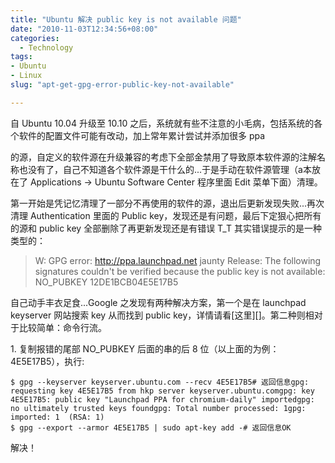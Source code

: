 ```yaml
---
title: "Ubuntu 解决 public key is not available 问题"
date: "2010-11-03T12:34:56+08:00"
categories:
  - Technology
tags:
- Ubuntu
- Linux
slug: "apt-get-gpg-error-public-key-not-available"

---
```


自 Ubuntu 10.04 升级至 10.10 之后，系统就有些不注意的小毛病，包括系统的各个软件的配置文件可能有改动，加上常年累计尝试并添加很多 ppa

的源，自定义的软件源在升级兼容的考虑下全部金禁用了导致原本软件源的注解名称也没有了，自己不知道各个软件源是干什么的...于是手动在软件源管理（a本放在了 Applications -\> Ubuntu Software Center 程序里面 Edit 菜单下面）清理。

第一开始是凭记忆清理了一部分不再使用的软件的源，退出后更新发现失败...再次清理 Authentication 里面的 Public key，发现还是有问题，最后下定狠心把所有的源和 public key 全部删除了再更新发现还是有错误 T_T 其实错误提示的是一种类型的：

> W: GPG error: http://ppa.launchpad.net jaunty Release: The following signatures couldn't be verified because the public key is not available: NO\_PUBKEY 12DE1BCB04E5E17B5

自己动手丰衣足食...Google 之发现有两种解决方案，第一个是在 launchpad keyserver 网站搜索 key 从而找到 public
key，详情请看[这里][]。第二种则相对于比较简单：命令行流。

​1. 复制报错的尾部 NO\_PUBKEY 后面的串的后 8
位（以上面的为例：4E5E17B5），执行:

```
$ gpg --keyserver keyserver.ubuntu.com --recv 4E5E17B5# 返回信息gpg: requesting key 4E5E17B5 from hkp server keyserver.ubuntu.comgpg: key 4E5E17B5: public key "Launchpad PPA for chromium-daily" importedgpg: no ultimately trusted keys foundgpg: Total number processed: 1gpg:               imported: 1  (RSA: 1)
$ gpg --export --armor 4E5E17B5 | sudo apt-key add -# 返回信息OK
```

解决！